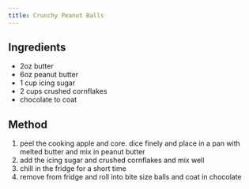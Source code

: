 ```yaml
---
title: Crunchy Peanut Balls
---
```


## Ingredients

-   2oz butter
-   6oz peanut butter
-   1 cup icing sugar
-   2 cups crushed cornflakes
-   chocolate to coat

## Method

1.  peel the cooking apple and core. dice finely and place in a pan with melted butter and mix in peanut butter
2.  add the icing sugar and crushed cornflakes and mix well
3.  chill in the fridge for a short time
4.  remove from fridge and roll into bite size balls and coat in chocolate
